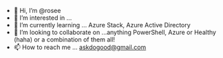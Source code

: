 - 👋 Hi, I’m @rosee
- 👀 I’m interested in ...
- 🌱 I’m currently learning ... Azure Stack, Azure Active Directory
- 💞️ I’m looking to collaborate on ...anything PowerShell, Azure or Healthy (haha) or a combination of them all!
- 📫 How to reach me ... askdogood@gmail.com

<!---
roseecm/roseecm is a ✨ special ✨ repository because its `README.md` (this file) appears on your GitHub profile.
You can click the Preview link to take a look at your changes.
--->
